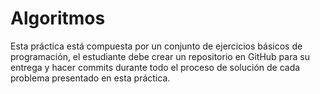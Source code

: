 # Algoritmos
Esta práctica está compuesta por un conjunto de ejercicios básicos  de programación, el estudiante debe crear un repositorio en GitHub para su entrega y hacer commits durante todo el proceso de solución de cada problema presentado en esta práctica.
